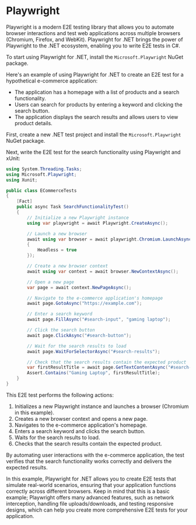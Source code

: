 # Playwright

Playwright is a modern E2E testing library that allows you to automate browser interactions and test web applications across multiple browsers (Chromium, Firefox, and WebKit). Playwright for .NET brings the power of Playwright to the .NET ecosystem, enabling you to write E2E tests in C#.

To start using Playwright for .NET, install the `Microsoft.Playwright` NuGet package.

Here's an example of using Playwright for .NET to create an E2E test for a hypothetical e-commerce application:

- The application has a homepage with a list of products and a search functionality.
- Users can search for products by entering a keyword and clicking the search button.
- The application displays the search results and allows users to view product details.

First, create a new .NET test project and install the `Microsoft.Playwright` NuGet package.

Next, write the E2E test for the search functionality using Playwright and xUnit:

```csharp
using System.Threading.Tasks;
using Microsoft.Playwright;
using Xunit;

public class ECommerceTests
{
    [Fact]
    public async Task SearchFunctionalityTest()
    {
        // Initialize a new Playwright instance
        using var playwright = await Playwright.CreateAsync();

        // Launch a new browser
        await using var browser = await playwright.Chromium.LaunchAsync(new BrowserTypeLaunchOptions
        {
            Headless = true
        });

        // Create a new browser context
        await using var context = await browser.NewContextAsync();

        // Open a new page
        var page = await context.NewPageAsync();

        // Navigate to the e-commerce application's homepage
        await page.GotoAsync("https://example.com");

        // Enter a search keyword
        await page.FillAsync("#search-input", "gaming laptop");

        // Click the search button
        await page.ClickAsync("#search-button");

        // Wait for the search results to load
        await page.WaitForSelectorAsync("#search-results");

        // Check that the search results contain the expected product
        var firstResultTitle = await page.GetTextContentAsync("#search-results .result-title");
        Assert.Contains("Gaming Laptop", firstResultTitle);
    }
}
```

This E2E test performs the following actions:

1. Initializes a new Playwright instance and launches a browser (Chromium in this example).
2. Creates a new browser context and opens a new page.
3. Navigates to the e-commerce application's homepage.
4. Enters a search keyword and clicks the search button.
5. Waits for the search results to load.
6. Checks that the search results contain the expected product.

By automating user interactions with the e-commerce application, the test verifies that the search functionality works correctly and delivers the expected results.

In this example, Playwright for .NET allows you to create E2E tests that simulate real-world scenarios, ensuring that your application functions correctly across different browsers. Keep in mind that this is a basic example; Playwright offers many advanced features, such as network interception, handling file uploads/downloads, and testing responsive designs, which can help you create more comprehensive E2E tests for your application.